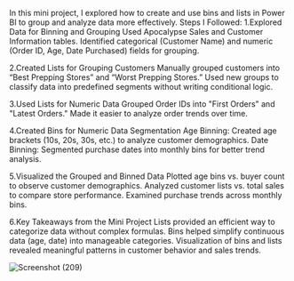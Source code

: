 In this mini project, I explored how to create and use bins and lists in Power BI to group and analyze data more effectively.
Steps I Followed:
1.Explored Data for Binning and Grouping
Used Apocalypse Sales and Customer Information tables.
Identified categorical (Customer Name) and numeric (Order ID, Age, Date Purchased) fields for grouping.

2.Created Lists for Grouping Customers
Manually grouped customers into “Best Prepping Stores” and “Worst Prepping Stores.”
Used new groups to classify data into predefined segments without writing conditional logic.

3.Used Lists for Numeric Data
Grouped Order IDs into "First Orders" and "Latest Orders."
Made it easier to analyze order trends over time.

4.Created Bins for Numeric Data Segmentation
Age Binning: Created age brackets (10s, 20s, 30s, etc.) to analyze customer demographics.
Date Binning: Segmented purchase dates into monthly bins for better trend analysis.

5.Visualized the Grouped and Binned Data
Plotted age bins vs. buyer count to observe customer demographics.
Analyzed customer lists vs. total sales to compare store performance.
Examined purchase trends across monthly bins.

6.Key Takeaways from the Mini Project
Lists provided an efficient way to categorize data without complex formulas.
Bins helped simplify continuous data (age, date) into manageable categories.
Visualization of bins and lists revealed meaningful patterns in customer behavior and sales trends.

![Screenshot (209)](https://github.com/user-attachments/assets/1c393a58-1e13-4d77-a838-7e8accf821c7)
